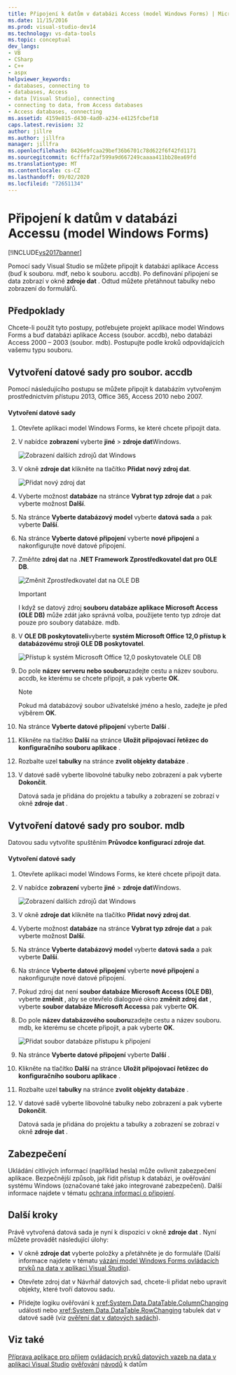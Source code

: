 ```yaml
---
title: Připojení k datům v databázi Access (model Windows Forms) | Microsoft Docs
ms.date: 11/15/2016
ms.prod: visual-studio-dev14
ms.technology: vs-data-tools
ms.topic: conceptual
dev_langs:
- VB
- CSharp
- C++
- aspx
helpviewer_keywords:
- databases, connecting to
- databases, Access
- data [Visual Studio], connecting
- connecting to data, from Access databases
- Access databases, connecting
ms.assetid: 4159e815-d430-4ad0-a234-e4125fcbef18
caps.latest.revision: 32
author: jillre
ms.author: jillfra
manager: jillfra
ms.openlocfilehash: 8426e9fcaa29bef36b6701c78d622f6f42fd1171
ms.sourcegitcommit: 6cfffa72af599a9d667249caaaa411bb28ea69fd
ms.translationtype: MT
ms.contentlocale: cs-CZ
ms.lasthandoff: 09/02/2020
ms.locfileid: "72651134"
---
```

# <a name="connect-to-data-in-an-access-database-windows-forms"></a>Připojení k datům v databázi Accessu (model Windows Forms)
[!INCLUDE[vs2017banner](../includes/vs2017banner.md)]

Pomocí sady Visual Studio se můžete připojit k databázi aplikace Access (buď k souboru. mdf, nebo k souboru. accdb). Po definování připojení se data zobrazí v okně **zdroje dat** . Odtud můžete přetáhnout tabulky nebo zobrazení do formulářů.

## <a name="prerequisites"></a>Předpoklady
 Chcete-li použít tyto postupy, potřebujete projekt aplikace model Windows Forms a buď databázi aplikace Access (soubor. accdb), nebo databázi Access 2000 – 2003 (soubor. mdb). Postupujte podle kroků odpovídajících vašemu typu souboru.

## <a name="creating-the-dataset-for-an-accdb-file"></a>Vytvoření datové sady pro soubor. accdb
 Pomocí následujícího postupu se můžete připojit k databázím vytvořeným prostřednictvím přístupu 2013, Office 365, Access 2010 nebo 2007.

#### <a name="to-create-the-dataset"></a>Vytvoření datové sady

1. Otevřete aplikaci model Windows Forms, ke které chcete připojit data.

2. V nabídce **zobrazení** vyberte **jiné**  >  **zdroje dat**Windows.

     ![Zobrazení dalších zdrojů dat Windows](../data-tools/media/viewdatasources.png "ViewDataSources")

3. V okně **zdroje dat** klikněte na tlačítko **Přidat nový zdroj dat**.

     ![Přidat nový zdroj dat](../data-tools/media/dataaddnewdatasource.png "dataAddNewDataSource")

4. Vyberte možnost **databáze** na stránce **Vybrat typ zdroje dat** a pak vyberte možnost **Další**.

5. Na stránce **Vyberte databázový model** vyberte **datová sada** a pak vyberte **Další**.

6. Na stránce **Vyberte datové připojení** vyberte **nové připojení** a nakonfigurujte nové datové připojení.

7. Změňte **zdroj dat** na **.NET Framework Zprostředkovatel dat pro OLE DB**.

     ![Změnit Zprostředkovatel dat na OLE DB](../data-tools/media/datachangedatasourceoledb.png "dataChangeDataSourceOLEDB")

    > [!IMPORTANT]
    > I když se datový zdroj **souboru databáze aplikace Microsoft Access (OLE DB)** může zdát jako správná volba, použijete tento typ zdroje dat pouze pro soubory databáze. mdb.

8. V **OLE DB poskytovateli**vyberte **systém Microsoft Office 12,0 přístup k databázovému stroji OLE DB poskytovatel**.

     ![Přístup k systém Microsoft Office 12,0 poskytovatele OLE DB](../data-tools/media/dataoledbprovideroffice12access.png "dataOLEDBProviderOffice12Access")

9. Do pole **název serveru nebo souboru**zadejte cestu a název souboru. accdb, ke kterému se chcete připojit, a pak vyberte **OK**.

    > [!NOTE]
    > Pokud má databázový soubor uživatelské jméno a heslo, zadejte je před výběrem **OK**.

10. Na stránce **Vyberte datové připojení** vyberte **Další** .

11. Klikněte na tlačítko **Další** na stránce **Uložit připojovací řetězec do konfiguračního souboru aplikace** .

12. Rozbalte uzel **tabulky** na stránce **zvolit objekty databáze** .

13. V datové sadě vyberte libovolné tabulky nebo zobrazení a pak vyberte **Dokončit**.

     Datová sada je přidána do projektu a tabulky a zobrazení se zobrazí v okně **zdroje dat** .

## <a name="creating-the-dataset-for-an-mdb-file"></a>Vytvoření datové sady pro soubor. mdb
 Datovou sadu vytvoříte spuštěním **Průvodce konfigurací zdroje dat**.

#### <a name="to-create-the-dataset"></a>Vytvoření datové sady

1. Otevřete aplikaci model Windows Forms, ke které chcete připojit data.

2. V nabídce **zobrazení** vyberte **jiné**  >  **zdroje dat**Windows.

     ![Zobrazení dalších zdrojů dat Windows](../data-tools/media/viewdatasources.png "ViewDataSources")

3. V okně **zdroje dat** klikněte na tlačítko **Přidat nový zdroj dat**.

4. Vyberte možnost **databáze** na stránce **Vybrat typ zdroje dat** a pak vyberte možnost **Další**.

5. Na stránce **Vyberte databázový model** vyberte **datová sada** a pak vyberte **Další**.

6. Na stránce **Vyberte datové připojení** vyberte **nové připojení** a nakonfigurujte nové datové připojení.

7. Pokud zdroj dat není **soubor databáze Microsoft Access (OLE DB)**, vyberte **změnit** , aby se otevřelo dialogové okno **změnit zdroj dat** , vyberte **soubor databáze Microsoft Access**a pak vyberte **OK**.

8. Do pole **název databázového souboru**zadejte cestu a název souboru. mdb, ke kterému se chcete připojit, a pak vyberte **OK**.

     ![Přidat soubor databáze přístupu k připojení](../data-tools/media/dataaddconnectionaccessmdb.png "dataAddConnectionAccessMDB")

9. Na stránce **Vyberte datové připojení** vyberte **Další** .

10. Klikněte na tlačítko **Další** na stránce **Uložit připojovací řetězec do konfiguračního souboru aplikace** .

11. Rozbalte uzel **tabulky** na stránce **zvolit objekty databáze** .

12. V datové sadě vyberte libovolné tabulky nebo zobrazení a pak vyberte **Dokončit**.

     Datová sada je přidána do projektu a tabulky a zobrazení se zobrazí v okně **zdroje dat** .

## <a name="security"></a>Zabezpečení
 Ukládání citlivých informací (například hesla) může ovlivnit zabezpečení aplikace. Bezpečnější způsob, jak řídit přístup k databázi, je ověřování systému Windows (označované také jako integrované zabezpečení). Další informace najdete v tématu [ochrana informací o připojení](https://msdn.microsoft.com/library/1471f580-bcd4-4046-bdaf-d2541ecda2f4).

## <a name="next-steps"></a>Další kroky
 Právě vytvořená datová sada je nyní k dispozici v okně **zdroje dat** . Nyní můžete provádět následující úlohy:

- V okně **zdroje dat** vyberte položky a přetáhněte je do formuláře (Další informace najdete v tématu [vázání model Windows Forms ovládacích prvků na data v aplikaci Visual Studio](../data-tools/bind-windows-forms-controls-to-data-in-visual-studio.md)).

- Otevřete zdroj dat v Návrhář datových sad, chcete-li přidat nebo upravit objekty, které tvoří datovou sadu.

- Přidejte logiku ověřování k <xref:System.Data.DataTable.ColumnChanging> události nebo <xref:System.Data.DataTable.RowChanging> tabulek dat v datové sadě (viz [ověření dat v datových sadách](../data-tools/validate-data-in-datasets.md)).

## <a name="see-also"></a>Viz také

 [Příprava aplikace pro příjem](https://msdn.microsoft.com/library/c17bdb7e-c234-4f2f-9582-5e55c27356ad) [ovládacích prvků datových vazeb na data v aplikaci Visual Studio](../data-tools/bind-controls-to-data-in-visual-studio.md) [ověřování](https://msdn.microsoft.com/library/b3a9ee4e-5d4d-4411-9c56-c811f2b4ee7e) [návodů](https://msdn.microsoft.com/library/15a88fb8-3bee-4962-914d-7a1f8bd40ec4) k datům